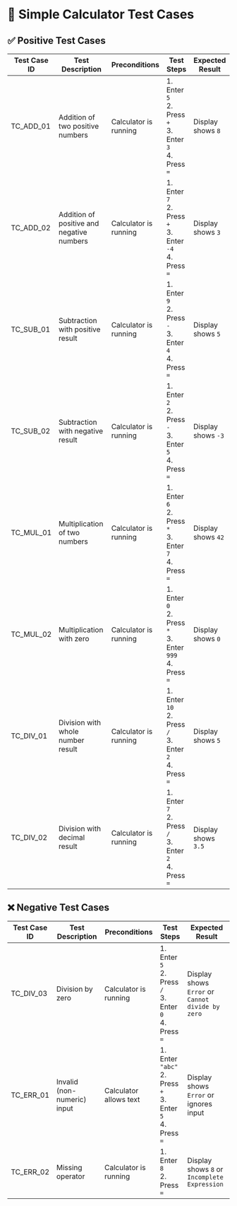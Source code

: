 
# 🧮 Simple Calculator Test Cases

## ✅ Positive Test Cases

| **Test Case ID** | **Test Description**                      | **Preconditions**        | **Test Steps**                                                                                                                                   | **Expected Result**                     |
|------------------|-------------------------------------------|---------------------------|--------------------------------------------------------------------------------------------------------------------------------------------------|------------------------------------------|
| TC_ADD_01        | Addition of two positive numbers          | Calculator is running     | 1. Enter `5`<br>2. Press `+`<br>3. Enter `3`<br>4. Press `=`                                                                                      | Display shows `8`                        |
| TC_ADD_02        | Addition of positive and negative numbers | Calculator is running     | 1. Enter `7`<br>2. Press `+`<br>3. Enter `-4`<br>4. Press `=`                                                                                     | Display shows `3`                        |
| TC_SUB_01        | Subtraction with positive result          | Calculator is running     | 1. Enter `9`<br>2. Press `-`<br>3. Enter `4`<br>4. Press `=`                                                                                      | Display shows `5`                        |
| TC_SUB_02        | Subtraction with negative result          | Calculator is running     | 1. Enter `2`<br>2. Press `-`<br>3. Enter `5`<br>4. Press `=`                                                                                      | Display shows `-3`                       |
| TC_MUL_01        | Multiplication of two numbers             | Calculator is running     | 1. Enter `6`<br>2. Press `*`<br>3. Enter `7`<br>4. Press `=`                                                                                      | Display shows `42`                       |
| TC_MUL_02        | Multiplication with zero                  | Calculator is running     | 1. Enter `0`<br>2. Press `*`<br>3. Enter `999`<br>4. Press `=`                                                                                    | Display shows `0`                        |
| TC_DIV_01        | Division with whole number result         | Calculator is running     | 1. Enter `10`<br>2. Press `/`<br>3. Enter `2`<br>4. Press `=`                                                                                    | Display shows `5`                        |
| TC_DIV_02        | Division with decimal result              | Calculator is running     | 1. Enter `7`<br>2. Press `/`<br>3. Enter `2`<br>4. Press `=`                                                                                      | Display shows `3.5`                      |

## ❌ Negative Test Cases

| **Test Case ID** | **Test Description**               | **Preconditions**         | **Test Steps**                                                                                                                     | **Expected Result**                              |
|------------------|------------------------------------|----------------------------|------------------------------------------------------------------------------------------------------------------------------------|---------------------------------------------------|
| TC_DIV_03        | Division by zero                   | Calculator is running      | 1. Enter `5`<br>2. Press `/`<br>3. Enter `0`<br>4. Press `=`                                                                       | Display shows `Error` or `Cannot divide by zero` |
| TC_ERR_01        | Invalid (non-numeric) input         | Calculator allows text     | 1. Enter `"abc"`<br>2. Press `+`<br>3. Enter `5`<br>4. Press `=`                                                                  | Display shows `Error` or ignores input           |
| TC_ERR_02        | Missing operator                    | Calculator is running      | 1. Enter `8`<br>2. Press `=`                                                                                                       | Display shows `8` or `Incomplete Expression`     |
